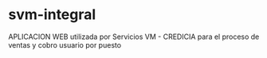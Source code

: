 # svm-integral
APLICACION WEB  utilizada por Servicios VM - CREDICIA  para el proceso de ventas y cobro usuario por puesto
